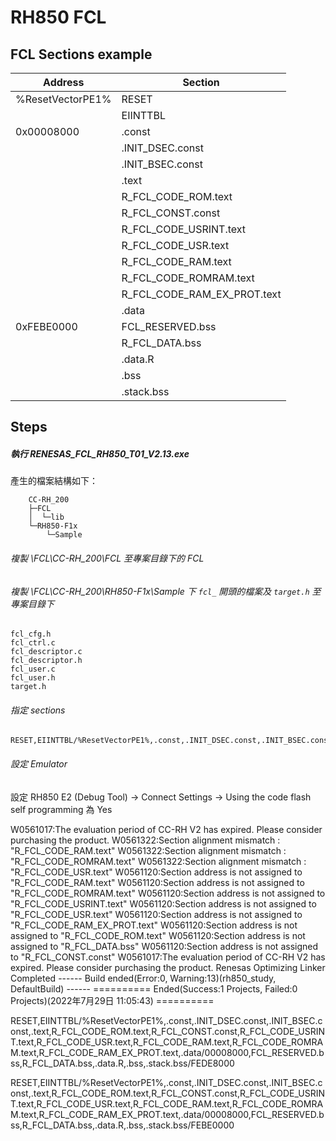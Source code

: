 RH850 FCL
==========
## FCL Sections example
Address           | Section
------------------|------------
 %ResetVectorPE1% | RESET
                  | EIINTTBL
 0x00008000       | .const
                  | .INIT_DSEC.const
                  | .INIT_BSEC.const
                  | .text
                  | R_FCL_CODE_ROM.text
                  | R_FCL_CONST.const
                  | R_FCL_CODE_USRINT.text
                  | R_FCL_CODE_USR.text
                  | R_FCL_CODE_RAM.text
                  | R_FCL_CODE_ROMRAM.text
                  | R_FCL_CODE_RAM_EX_PROT.text
                  | .data
 0xFEBE0000       | FCL_RESERVED.bss
                  | R_FCL_DATA.bss
                  | .data.R
                  | .bss
                  | .stack.bss


## Steps
##### 執行 RENESAS_FCL_RH850_T01_V2.13.exe
產生的檔案結構如下：

        CC-RH_200
        ├─FCL
        │  └─lib
        └─RH850-F1x
            └─Sample

###### 複製 \FCL\CC-RH_200\FCL 至專案目錄下的 FCL
###### 複製 \FCL\CC-RH_200\RH850-F1x\Sample 下 `fcl_` 開頭的檔案及 `target.h` 至專案目錄下

    fcl_cfg.h
    fcl_ctrl.c
    fcl_descriptor.c
    fcl_descriptor.h
    fcl_user.c
    fcl_user.h
    target.h

###### 指定 sections

    RESET,EIINTTBL/%ResetVectorPE1%,.const,.INIT_DSEC.const,.INIT_BSEC.const,.text,R_FCL_CODE_ROM.text,R_FCL_CONST.const,R_FCL_CODE_USRINT.text,R_FCL_CODE_USR.text,R_FCL_CODE_RAM.text,R_FCL_CODE_ROMRAM.text,R_FCL_CODE_RAM_EX_PROT.text,.data/00008000,FCL_RESERVED.bss,R_FCL_DATA.bss,.data.R,.bss,.stack.bss/FEBE0000

###### 設定 Emulator
設定 RH850 E2 (Debug Tool) -> Connect Settings -> Using the code flash self programming 為 Yes

W0561017:The evaluation period of CC-RH V2 has expired. Please consider purchasing the product.
W0561322:Section alignment mismatch : "R_FCL_CODE_RAM.text"
W0561322:Section alignment mismatch : "R_FCL_CODE_ROMRAM.text"
W0561322:Section alignment mismatch : "R_FCL_CODE_USR.text"
W0561120:Section address is not assigned to "R_FCL_CODE_RAM.text"
W0561120:Section address is not assigned to "R_FCL_CODE_ROMRAM.text"
W0561120:Section address is not assigned to "R_FCL_CODE_USRINT.text"
W0561120:Section address is not assigned to "R_FCL_CODE_USR.text"
W0561120:Section address is not assigned to "R_FCL_CODE_RAM_EX_PROT.text"
W0561120:Section address is not assigned to "R_FCL_CODE_ROM.text"
W0561120:Section address is not assigned to "R_FCL_DATA.bss"
W0561120:Section address is not assigned to "R_FCL_CONST.const"
W0561017:The evaluation period of CC-RH V2 has expired. Please consider purchasing the product.
Renesas Optimizing Linker Completed
------ Build ended(Error:0, Warning:13)(rh850_study, DefaultBuild) ------
========== Ended(Success:1 Projects, Failed:0 Projects)(2022年7月29日 11:05:43) ==========


    



RESET,EIINTTBL/%ResetVectorPE1%,.const,.INIT_DSEC.const,.INIT_BSEC.const,.text,R_FCL_CODE_ROM.text,R_FCL_CONST.const,R_FCL_CODE_USRINT.text,R_FCL_CODE_USR.text,R_FCL_CODE_RAM.text,R_FCL_CODE_ROMRAM.text,R_FCL_CODE_RAM_EX_PROT.text,.data/00008000,FCL_RESERVED.bss,R_FCL_DATA.bss,.data.R,.bss,.stack.bss/FEDE8000

RESET,EIINTTBL/%ResetVectorPE1%,.const,.INIT_DSEC.const,.INIT_BSEC.const,.text,R_FCL_CODE_ROM.text,R_FCL_CONST.const,R_FCL_CODE_USRINT.text,R_FCL_CODE_USR.text,R_FCL_CODE_RAM.text,R_FCL_CODE_ROMRAM.text,R_FCL_CODE_RAM_EX_PROT.text,.data/00008000,FCL_RESERVED.bss,R_FCL_DATA.bss,.data.R,.bss,.stack.bss/FEBE0000